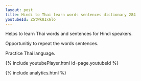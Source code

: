 ```yaml
---
layout: post
title: Hindi to Thai learn words sentences dictionary 284 
youtubeId: Z5tWk8Ix6lo
---
```

 
 
Helps to learn Thai words and sentences for Hindi speakers.

Opportunitiy to repeat the words sentences. 

Practice Thai language. 
 
{% include youtubePlayer.html id=page.youtubeId %}
 
 
{% include analytics.html %}